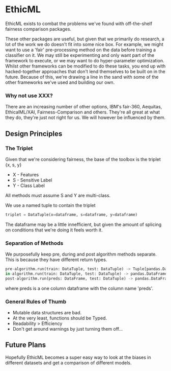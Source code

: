 # EthicML

EthicML exists to combat the problems we've found with off-the-shelf fairness comparison packages.

These other packages are useful, but given that we primarily do research, a lot of the work we do doesn't fit into some nice box. For example, we might want to use a 'fair' pre-processing method on the data before training a classifier on it. We may still be experimenting and only want part of the framework to execute, or we may want to do hyper-parameter optimization. Whilst other frameworks can be modified to do these tasks, you end up with hacked-together approaches that don't lend themselves to be built on in the future. Because of this, we're drawing a line in the sand with some of the other frameworks we've used and building our own.

### Why not use XXX?

There are an increasing number of other options, IBM's fair-360, Aequitas, EthicalML/XAI, Fairness-Comparison and others. They're all great at what they do, they're just not right for us. We will however be influenced by them.

## Design Principles

### The Triplet

Given that we're considering fairness, the base of the toolbox is the triplet {x, s, y}

- X - Features
- S - Sensitive Label
- Y - Class Label

All methods must assume S and Y are multi-class.

We use a named tuple to contain the triplet

```python
triplet = DataTuple(x=dataframe, s=dataframe, y=dataframe)
```

The dataframe may be a little innefficient, but given the amount of splicing on conditions that we're doing it feels worth it.

### Separation of Methods

We purposefully keep pre, during and post algorithm methods separate. This is because they have different return types.

```python
pre-algorithm.run(train: DataTuple, test: DataTuple) -> Tuple[pandas.DataFrame, pandas.DataFrame]
in-algorithm.run(train: DataTuple, test: DataTuple) -> pandas.DataFrame
post-algorithm.run(preds: DataFrame, test: DataTuple) -> pandas.DataFrame
```

where preds is a one column dataframe with the column name 'preds'.

### General Rules of Thumb

- Mutable data structures are bad.
- At the very least, functions should be Typed.
- Readability > Efficiency
- Don't get around warnings by just turning them off...

## Future Plans

Hopefully EthicML becomes a super easy way to look at the biases in different datasets and get a comparison of different models.
